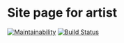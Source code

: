 # Site page for artist
[![Maintainability](https://api.codeclimate.com/v1/badges/db5f3fb2866d58b422f0/maintainability)](https://codeclimate.com/github/adypr/landing/maintainability)
[![Build Status](https://travis-ci.org/adypr/landing.svg?branch=master)](https://travis-ci.org/adypr/landing)
